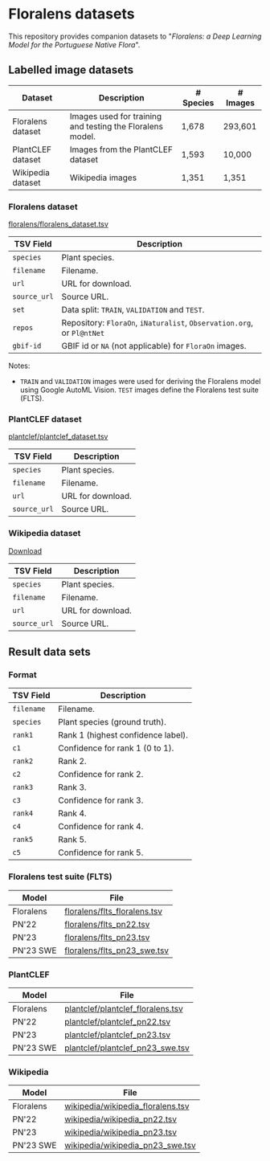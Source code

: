 # Floralens datasets

This repository provides companion datasets to "_Floralens: a Deep Learning Model for the Portuguese Native Flora_".

## Labelled image datasets

Dataset | Description | # Species | # Images
--------|-------------|-----------|---------
Floralens dataset | Images used for training and testing the Floralens model. | 1,678 | 293,601
PlantCLEF dataset | Images from the PlantCLEF dataset | 1,593 | 10,000
Wikipedia dataset | Wikipedia images | 1,351 | 1,351


### Floralens dataset

[floralens/floralens_dataset.tsv](floralens/floralens_dataset.tsv)

TSV Field | Description
----------|------------
`species` | Plant species.
`filename`| Filename.
`url`     | URL for download.
`source_url`| Source URL.
`set`     | Data split: `TRAIN`, `VALIDATION` and `TEST`. 
`repos`  | Repository: `FloraOn`, `iNaturalist`, `Observation.org`, or `Pl@ntNet`
`gbif-id` | GBIF id or `NA` (not applicable) for `FloraOn` images.

Notes:

- `TRAIN` and `VALIDATION` images were
used for deriving the Floralens model using Google AutoML Vision. `TEST` images define the Floralens test suite (FLTS).


### PlantCLEF dataset

[plantclef/plantclef_dataset.tsv](plantclef/plantclef_dataset.tsv)

TSV Field | Description
----------|------------
`species` | Plant species.
`filename`| Filename.
`url`     | URL for download.
`source_url`| Source URL.

### Wikipedia dataset

[Download](wikipedia/wikipedia_dataset.tsv)

TSV Field | Description
----------|------------
`species` | Plant species.
`filename`| Filename.
`url`     | URL for download.
`source_url`| Source URL.


## Result data sets 

### Format 


TSV Field | Description
----------|------------
`filename`| Filename.
`species` | Plant species (ground truth).
`rank1`     | Rank 1 (highest confidence label).
`c1`        | Confidence for rank 1 (0 to 1).
`rank2` | Rank 2.
`c2`    | Confidence for rank 2.
`rank3` | Rank 3.
`c3`    | Confidence for rank 3.
`rank4` | Rank 4.
`c4`    | Confidence for rank 4.
`rank5` | Rank 5.
`c5`    | Confidence for rank 5.


### Floralens test suite (FLTS)

Model | File 
--------|-----------
Floralens | [floralens/flts_floralens.tsv](floralens/flts_floralens.tsv)
PN'22 | [floralens/flts_pn22.tsv](floralens/flts_pn22.tsv)   
PN'23 | [floralens/flts_pn23.tsv](floralens/flts_pn23.tsv)   
PN'23 SWE | [floralens/flts\_pn23\_swe.tsv](floralens/flts_pn23_swe.tsv)

### PlantCLEF

Model | File 
--------|-----------
Floralens | [plantclef/plantclef_floralens.tsv](floralens/flts_floralens.tsv)
PN'22 | [plantclef/plantclef_pn22.tsv](plantclef/flts_pn22.tsv)   
PN'23 | [plantclef/plantclef_pn23.tsv](plantclef/flts_pn23.tsv)   
PN'23 SWE | [plantclef/plantclef\_pn23\_swe.tsv](plantclef/plantclef_pn23_swe.tsv)

### Wikipedia

Model | File
--------|-----------
Floralens | [wikipedia/wikipedia_floralens.tsv](floralens/flts_floralens.tsv)
PN'22 | [wikipedia/wikipedia_pn22.tsv](wikipedia/flts_pn22.tsv)
PN'23 | [wikipedia/wikipedia_pn23.tsv](wikipedia/flts_pn23.tsv)
PN'23 SWE | [wikipedia/wikipedia\_pn23\_swe.tsv](wikipedia/wikipedia_pn23_swe.tsv)
